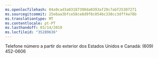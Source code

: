 ```yaml
---
ms.openlocfilehash: 04a9cad3a03187390da0393af29c7abf25307271
ms.sourcegitcommit: 25e6aa3bfce58ce8d9f8c054bc338cc3dff4a78b
ms.translationtype: MT
ms.contentlocale: pt-PT
ms.lasthandoff: 03/14/2019
ms.locfileid: "35289636"
---
```

Telefone número a partir do exterior dos Estados Unidos e Canadá: (609) 452-0606